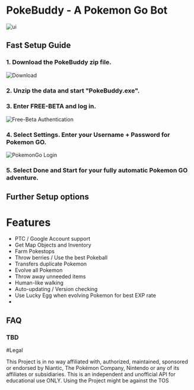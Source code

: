 
# PokeBuddy - A Pokemon Go Bot

![ui](https://camo.githubusercontent.com/6d180426322d8fa37ed91c790bb62e26847e0df0/68747470733a2f2f692e696d6775722e636f6d2f66456737675a672e706e67 "PokeBuddy GUI")

## Fast Setup Guide

### 1. Download the PokeBuddy zip file.

![Download](http://i.imgur.com/91yPefk.jpg "Download")

### 2. Unzip the data and start "PokeBuddy.exe".

### 3. Enter FREE-BETA and log in.
![Free-Beta Authentication](https://i.imgur.com/U5FOGQB.jpg "Authentication")

### 4. Select **Settings**. Enter your Username + Password for Pokemon GO.

![PokemonGo Login](https://i.imgur.com/AsOrdvX.jpg "PokemonGo Login")

### 5. Select **Done** and **Start** for your fully automatic Pokemon GO adventure.



## Further  Setup options

# Features

- PTC / Google Account support
- Get Map Objects and Inventory
- Farm Pokestops
- Throw berries / Use the best Pokeball
- Transfers duplicate Pokemon
- Evolve all Pokemon
- Throw away unneeded items
- Human-like walking
- Auto-updating / Version checking
- Use Lucky Egg when evolving Pokemon for best EXP rate
- 

## FAQ

### TBD

#Legal

This Project is in no way affiliated with, authorized, maintained, sponsored or endorsed by Niantic, The Pokémon Company, Nintendo or any of its affiliates or subsidiaries. This is an independent and unofficial API for educational use ONLY. Using the Project might be against the TOS
